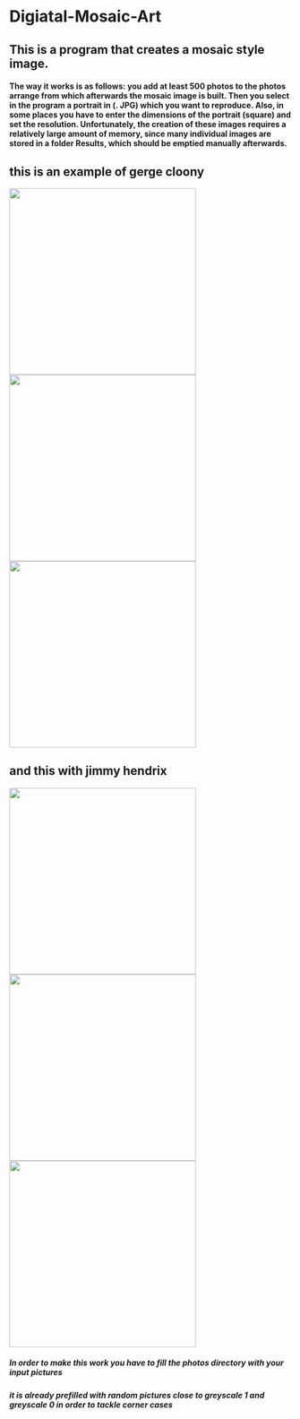 # Digiatal-Mosaic-Art
## This is a program that creates a mosaic style image.
#### The way it works is as follows: you add at least 500 photos to the photos arrange from which afterwards the mosaic image is built. Then you select in the program a portrait in (. JPG) which you want to reproduce. Also, in some places you have to enter the dimensions of the portrait (square) and set the resolution. Unfortunately, the creation of these images requires a relatively large amount of memory, since many individual images are stored in a folder Results, which should be emptied manually afterwards.

## this is an example of gerge cloony

<img src="https://user-images.githubusercontent.com/104135647/197241115-f8949b8e-85f8-4ecd-be71-0c88901e7498.jpg" width="333" height="333"> <img src="https://user-images.githubusercontent.com/104135647/197238416-1e8d25d1-a523-4ea0-bdd1-ea6c7da88edb.jpeg" width="333" height="333"> <img src="https://user-images.githubusercontent.com/104135647/197238446-e39f18f3-e94f-48e0-970e-77b6d43ab799.jpeg" width="333" height="333">



## and this with jimmy hendrix

<img src="https://user-images.githubusercontent.com/104135647/197241190-52a0d1a5-ab75-417b-88fd-1a54eb26c925.jpg" width="333" height="333"> <img src="https://user-images.githubusercontent.com/104135647/197240473-13583bc5-dda3-44d1-ab01-6f986737b229.jpeg" width="333" height="333"> <img src="https://user-images.githubusercontent.com/104135647/197240777-c0a198ea-5549-4456-9f9e-2aa47603fa1a.jpeg" width="333" height="333">

##### In order to make this work you have to fill the photos directory with your input pictures
##### it is already prefilled with random pictures close to greyscale 1 and greyscale 0 in order to tackle corner cases
